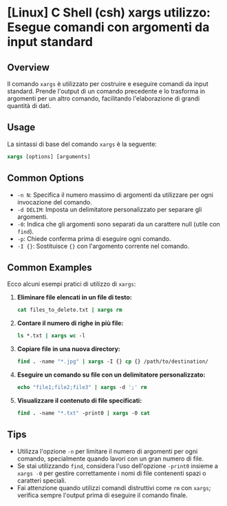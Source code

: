 # [Linux] C Shell (csh) xargs utilizzo: Esegue comandi con argomenti da input standard

## Overview
Il comando `xargs` è utilizzato per costruire e eseguire comandi da input standard. Prende l'output di un comando precedente e lo trasforma in argomenti per un altro comando, facilitando l'elaborazione di grandi quantità di dati.

## Usage
La sintassi di base del comando `xargs` è la seguente:

```csh
xargs [options] [arguments]
```

## Common Options
- `-n N`: Specifica il numero massimo di argomenti da utilizzare per ogni invocazione del comando.
- `-d DELIM`: Imposta un delimitatore personalizzato per separare gli argomenti.
- `-0`: Indica che gli argomenti sono separati da un carattere null (utile con `find`).
- `-p`: Chiede conferma prima di eseguire ogni comando.
- `-I {}`: Sostituisce `{}` con l'argomento corrente nel comando.

## Common Examples
Ecco alcuni esempi pratici di utilizzo di `xargs`:

1. **Eliminare file elencati in un file di testo:**
   ```csh
   cat files_to_delete.txt | xargs rm
   ```

2. **Contare il numero di righe in più file:**
   ```csh
   ls *.txt | xargs wc -l
   ```

3. **Copiare file in una nuova directory:**
   ```csh
   find . -name "*.jpg" | xargs -I {} cp {} /path/to/destination/
   ```

4. **Eseguire un comando su file con un delimitatore personalizzato:**
   ```csh
   echo "file1;file2;file3" | xargs -d ';' rm
   ```

5. **Visualizzare il contenuto di file specificati:**
   ```csh
   find . -name "*.txt" -print0 | xargs -0 cat
   ```

## Tips
- Utilizza l'opzione `-n` per limitare il numero di argomenti per ogni comando, specialmente quando lavori con un gran numero di file.
- Se stai utilizzando `find`, considera l'uso dell'opzione `-print0` insieme a `xargs -0` per gestire correttamente i nomi di file contenenti spazi o caratteri speciali.
- Fai attenzione quando utilizzi comandi distruttivi come `rm` con `xargs`; verifica sempre l'output prima di eseguire il comando finale.